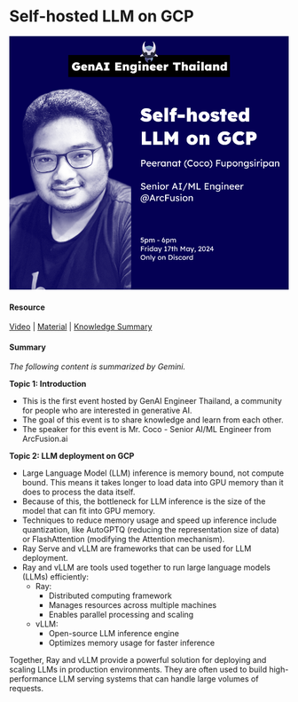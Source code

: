 # Self-hosted LLM on GCP

![image info](event_cover.png)


#### Resource
[Video](https://youtu.be/bLSB1-iEct0) | [Material](material) | [Knowledge Summary](https://txt.lukkiddd.com/genai-engineer-thailand-0/)


#### Summary 

*The following content is summarized by Gemini.*

**Topic 1: Introduction**
- This is the first event hosted by GenAI Engineer Thailand, a community for people who are interested in generative AI.
- The goal of this event is to share knowledge and learn from each other.
- The speaker for this event is Mr. Coco - Senior AI/ML Engineer from ArcFusion.ai

**Topic 2: LLM deployment on GCP**
- Large Language Model (LLM) inference is memory bound, not compute bound. This means it takes longer to load data into GPU memory than it does to process the data itself. 
- Because of this, the bottleneck for LLM inference is the size of the model that can fit into GPU memory.
- Techniques to reduce memory usage and speed up inference include quantization, like AutoGPTQ (reducing the representation size of data) or FlashAttention (modifying the Attention mechanism).
- Ray Serve and vLLM are frameworks that can be used for LLM deployment. 
- Ray and vLLM are tools used together to run large language models (LLMs) efficiently:
    - Ray:
        - Distributed computing framework
        - Manages resources across multiple machines
        - Enables parallel processing and scaling
    - vLLM:
        - Open-source LLM inference engine
        - Optimizes memory usage for faster inference

Together, Ray and vLLM provide a powerful solution for deploying and scaling LLMs in production environments. They are often used to build high-performance LLM serving systems that can handle large volumes of requests.